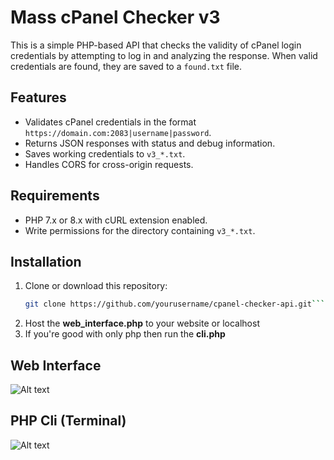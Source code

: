 # Mass cPanel Checker v3

This is a simple PHP-based API that checks the validity of cPanel login credentials by attempting to log in and analyzing the response. When valid credentials are found, they are saved to a `found.txt` file.

## Features
- Validates cPanel credentials in the format `https://domain.com:2083|username|password`.
- Returns JSON responses with status and debug information.
- Saves working credentials to `v3_*.txt`.
- Handles CORS for cross-origin requests.

## Requirements
- PHP 7.x or 8.x with cURL extension enabled.
- Write permissions for the directory containing `v3_*.txt`.

## Installation
1. Clone or download this repository:
   ```bash
   git clone https://github.com/yourusername/cpanel-checker-api.git```
2. Host the **web_interface.php** to your website or localhost
3. If you're good with only php then run the **cli.php**

## Web Interface
![Alt text](https://raw.githubusercontent.com/cpkarma/img/main/v3_1.jpg)

## PHP Cli (Terminal)
![Alt text](https://raw.githubusercontent.com/cpkarma/img/main/v3_2.jpg)
